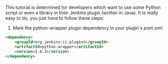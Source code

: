 This tutorial is determined for developers which want to use some Python script or even a library in their Jenkins plugin (written in Java). It is really easy to do, you just have to follow these steps:


1. Mark the python-wrapper plugin dependency in your plugin's _pom.xml_:
```xml
<dependency>  
    <groupId>org.jenkins-ci.plugins</groupId>
    <artifactId>python-wrapper</artifactId>
    <version>1.0.2</version>
</dependency>
```